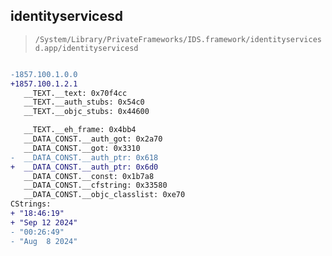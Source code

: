 ## identityservicesd

> `/System/Library/PrivateFrameworks/IDS.framework/identityservicesd.app/identityservicesd`

```diff

-1857.100.1.0.0
+1857.100.1.2.1
   __TEXT.__text: 0x70f4cc
   __TEXT.__auth_stubs: 0x54c0
   __TEXT.__objc_stubs: 0x44600

   __TEXT.__eh_frame: 0x4bb4
   __DATA_CONST.__auth_got: 0x2a70
   __DATA_CONST.__got: 0x3310
-  __DATA_CONST.__auth_ptr: 0x618
+  __DATA_CONST.__auth_ptr: 0x6d0
   __DATA_CONST.__const: 0x1b7a8
   __DATA_CONST.__cfstring: 0x33580
   __DATA_CONST.__objc_classlist: 0xe70
CStrings:
+ "18:46:19"
+ "Sep 12 2024"
- "00:26:49"
- "Aug  8 2024"

```
